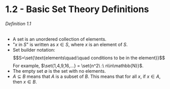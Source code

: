# 1.2 - Basic Set Theory Definitions
###### Definition 1.1
- A set is an unordered collection of elements.
- "$x$ in $S$" is written as $x\in S$, where $x$ is an element of $S$.
- Set builder notation: $$S=\set{\text{elements\quad:\quad conditions to be in the element}}$$For example, $\set{1,4,9,16,...} = \set{n^2\ :\ n\in\mathbb{N}}$.
- The empty set $\emptyset$ is the set with no elements.
- $A\subseteq B$ means that $A$ is a subset of $B$. This means that for all $x$, if $x\in A$, then $x\in B$.
  
